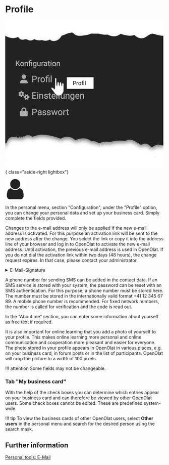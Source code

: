 # Profile

![pers_menu_profile_v1_de.png](assets/pers_menu_profile_v1_de.png){ class="aside-right lightbox"}

![icon_profile.png](assets/icon_profile.png)

In the personal menu, section "Configuration", under the "Profile" option, you can change your personal
data and set up your business card. Simply complete the fields provided.

Changes to the e-mail address will only be applied if the new e-mail address
is activated. For this purpose an activation link will be sent to the new
address after the change. You select the link or copy it into the address line
of your browser and log in to OpenOlat to activate the new e-mail address.
Until activation, the previous e-mail address is used in OpenOlat. If you do
not dial the activation link within two days (48 hours), the change request
expires. In that case, please contact your administrator.

<details>
    <summary>E-Mail-Signature</summary>
	If the option to enter your e-mail signature is not displayed, please contact your administrator.
	<img src="../assets/configuration_profile_signature_v1_de.png" />

</details>

A phone number for sending SMS can be added in the contact data. If an SMS
service is stored with your system, the password can be reset with an SMS
authentication. For this purpose, a phone number must be stored here. The
number must be stored in the internationally valid format +41 12 345 67 89. A
mobile phone number is recommended. For fixed network numbers, the number is
called for verification and the code is read out.

In the "About me" section, you can enter some information about yourself as
free text if required.

It is also important for online learning that you add a photo of yourself to
your profile. This makes online learning more personal and online
communication and cooperation more pleasant and easier for everyone. The photo
stored in your profile appears in OpenOlat in various places, e.g. on your
business card, in forum posts or in the list of participants. OpenOlat will
crop the picture to a width of 100 pixels.

  
!!! attention
	Some fields may not be changeable.

### Tab "My business card"

With the help of the check boxes you can determine which entries appear on
your business card and can therefore be viewed by other OpenOlat users. Some
check boxes cannot be edited. These are predefined system-wide.

!!! tip
	To view the business cards of other OpenOlat users, select **Other users** in the
	personal menu and search for the desired person using the search mask.



## Further information

[Personal tools: E-Mail](../personal_menu/E-Mail.md)<br>


